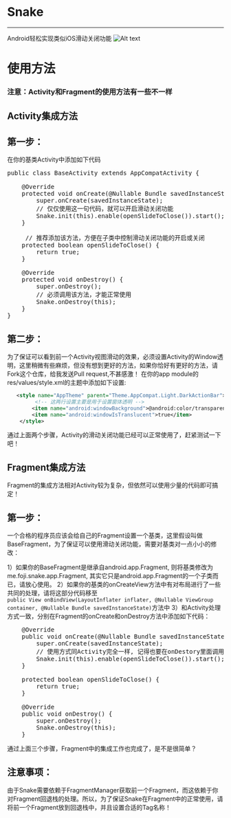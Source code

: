 # Snake
---
Android轻松实现类似iOS滑动关闭功能
![Alt text](https://github.com/yuanhoujun/Android_Slide_To_Close/blob/master/image/demo.gif)
# 使用方法
### 注意：Activity和Fragment的使用方法有一些不一样
## Activity集成方法
## 第一步：
在你的基类Activity中添加如下代码

<pre>
public class BaseActivity extends AppCompatActivity {

    @Override
    protected void onCreate(@Nullable Bundle savedInstanceState) {
        super.onCreate(savedInstanceState);
        // 仅仅使用这一句代码，就可以开启滑动关闭功能
        Snake.init(this).enable(openSlideToClose()).start();
    }
	
	 // 推荐添加该方法，方便在子类中控制滑动关闭功能的开启或关闭
    protected boolean openSlideToClose() {
        return true;
    }

    @Override
    protected void onDestroy() {
        super.onDestroy();
        // 必须调用该方法，才能正常使用
        Snake.onDestroy(this);
    }
}
</pre>

## 第二步：
为了保证可以看到前一个Activity视图滑动的效果，必须设置Activity的Window透明，这里稍微有些麻烦，但没有想到更好的方法，如果你恰好有更好的方法，请Fork这个仓库，给我发送Pull request,不甚感激！
在你的app module的res/values/style.xml的主题中添加如下设置:
    
```xml
   <style name="AppTheme" parent="Theme.AppCompat.Light.DarkActionBar">
   		 <!-- 这两行设置主要是用于设置窗体透明 --> 	
        <item name="android:windowBackground">@android:color/transparent</item>
        <item name="android:windowIsTranslucent">true</item>
    </style>
```  

通过上面两个步骤，Activity的滑动关闭功能已经可以正常使用了，赶紧测试一下吧！

## Fragment集成方法
Fragment的集成方法相对Activity较为复杂，但依然可以使用少量的代码即可搞定！
## 第一步：
一个合格的程序员应该会给自己的Fragment设置一个基类，这里假设叫做BaseFragment，为了保证可以使用滑动关闭功能，需要对基类对一点小小的修改：

1）如果你的BaseFragment是继承自android.app.Fragment, 则将基类修改为me.foji.snake.app.Fragment, 其实它只是android.app.Fragment的一个子类而已，请放心使用。
2）如果你的基类的onCreateView方法中有对布局进行了一些共同的处理，请将这部分代码移至<code>    public View onBindView(LayoutInflater inflater, @Nullable ViewGroup container, @Nullable Bundle savedInstanceState)</code>方法中
3）和Activity处理方式一致，分别在Fragment的onCreate和onDestroy方法中添加如下代码：

<pre>
 	@Override
    public void onCreate(@Nullable Bundle savedInstanceState) {
        super.onCreate(savedInstanceState);
        // 使用方式同Activity完全一样, 记得也要在onDestory里面调用回收方法
        Snake.init(this).enable(openSlideToClose()).start();
    }

    protected boolean openSlideToClose() {
        return true;
    }

    @Override
    public void onDestroy() {
        super.onDestroy();
        Snake.onDestroy(this);
    }
</pre>

通过上面三个步骤，Fragment中的集成工作也完成了，是不是很简单？

## 注意事项：
由于Snake需要依赖于FragmentManager获取前一个Fragment，而这依赖于你对Fragment回退栈的处理。所以，为了保证Snake在Fragment中的正常使用，请将前一个Fragment放到回退栈中，并且设置合适的Tag名称！
